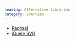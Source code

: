 ```yaml
--- 
heading: Alternative libraries
category: overview
---
```



* [Raphaël](http://raphaeljs.com)
* [jQuery SVG](http://keith-wood.name/svg.html)